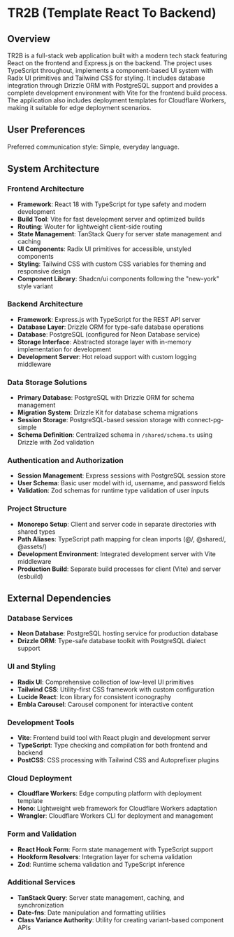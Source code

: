 # TR2B (Template React To Backend)

## Overview

TR2B is a full-stack web application built with a modern tech stack featuring React on the frontend and Express.js on the backend. The project uses TypeScript throughout, implements a component-based UI system with Radix UI primitives and Tailwind CSS for styling. It includes database integration through Drizzle ORM with PostgreSQL support and provides a complete development environment with Vite for the frontend build process. The application also includes deployment templates for Cloudflare Workers, making it suitable for edge deployment scenarios.

## User Preferences

Preferred communication style: Simple, everyday language.

## System Architecture

### Frontend Architecture
- **Framework**: React 18 with TypeScript for type safety and modern development
- **Build Tool**: Vite for fast development server and optimized builds
- **Routing**: Wouter for lightweight client-side routing
- **State Management**: TanStack Query for server state management and caching
- **UI Components**: Radix UI primitives for accessible, unstyled components
- **Styling**: Tailwind CSS with custom CSS variables for theming and responsive design
- **Component Library**: Shadcn/ui components following the "new-york" style variant

### Backend Architecture
- **Framework**: Express.js with TypeScript for the REST API server
- **Database Layer**: Drizzle ORM for type-safe database operations
- **Database**: PostgreSQL (configured for Neon Database service)
- **Storage Interface**: Abstracted storage layer with in-memory implementation for development
- **Development Server**: Hot reload support with custom logging middleware

### Data Storage Solutions
- **Primary Database**: PostgreSQL with Drizzle ORM for schema management
- **Migration System**: Drizzle Kit for database schema migrations
- **Session Storage**: PostgreSQL-based session storage with connect-pg-simple
- **Schema Definition**: Centralized schema in `/shared/schema.ts` using Drizzle with Zod validation

### Authentication and Authorization
- **Session Management**: Express sessions with PostgreSQL session store
- **User Schema**: Basic user model with id, username, and password fields
- **Validation**: Zod schemas for runtime type validation of user inputs

### Project Structure
- **Monorepo Setup**: Client and server code in separate directories with shared types
- **Path Aliases**: TypeScript path mapping for clean imports (@/, @shared/, @assets/)
- **Development Environment**: Integrated development server with Vite middleware
- **Production Build**: Separate build processes for client (Vite) and server (esbuild)

## External Dependencies

### Database Services
- **Neon Database**: PostgreSQL hosting service for production database
- **Drizzle ORM**: Type-safe database toolkit with PostgreSQL dialect support

### UI and Styling
- **Radix UI**: Comprehensive collection of low-level UI primitives
- **Tailwind CSS**: Utility-first CSS framework with custom configuration
- **Lucide React**: Icon library for consistent iconography
- **Embla Carousel**: Carousel component for interactive content

### Development Tools
- **Vite**: Frontend build tool with React plugin and development server
- **TypeScript**: Type checking and compilation for both frontend and backend
- **PostCSS**: CSS processing with Tailwind CSS and Autoprefixer plugins

### Cloud Deployment
- **Cloudflare Workers**: Edge computing platform with deployment template
- **Hono**: Lightweight web framework for Cloudflare Workers adaptation
- **Wrangler**: Cloudflare Workers CLI for deployment and management

### Form and Validation
- **React Hook Form**: Form state management with TypeScript support
- **Hookform Resolvers**: Integration layer for schema validation
- **Zod**: Runtime schema validation and TypeScript inference

### Additional Services
- **TanStack Query**: Server state management, caching, and synchronization
- **Date-fns**: Date manipulation and formatting utilities
- **Class Variance Authority**: Utility for creating variant-based component APIs